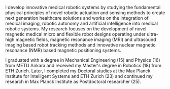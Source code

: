 <p> I develop innovative medical robotic systems by studying the fundamental physical principles of novel robotic actuation and sensing methods to create next generation healthcare solutions and works on the integration of medical imaging, robotic autonomy and artificial intelligence into medical robotic systems. My research focuses on the development of novel magnetic medical micro and flexible robot designs operating under ultra-high magnetic fields, magnetic resonance imaging (MRI) and ultrasound imaging based robot tracking methods and innovative nuclear magnetic resonance (NMR) based magnetic positioning systems. </p>

<p>I graduated with a degree in Mechanical Engineering (15) and Physics (16) from METU Ankara and received my Master's degree in Robotics (18) from ETH Zurich. Later, I completed my Doctoral studies at the Max Planck Institute for Intelligent Systems and ETH Zurich (23) and continued my research in Max Planck Institute as Postdoctoral researcher (25).</p>